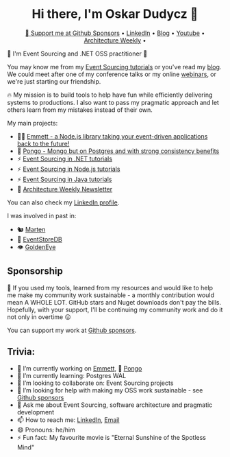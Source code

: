 <h1 align="center">Hi there, I'm Oskar Dudycz 👋</h1>

<p align="center">
  <a href="https://github.com/sponsors/oskardudycz">💖 Support me at Github Sponsors</a> •
  <a href="https://www.linkedin.com/in/oskardudycz/">LinkedIn</a> •
  <a href="http://event-driven.io/?utm_source=github_profile">Blog</a> •
  <a href="https://www.youtube.com/channel/UC3M4_OgJS4lvZHVDzkOlxIg">Youtube</a> •
  <a href="https://www.architecture-weekly.com?utm_source=github_profile">Architecture Weekly</a> •
  <br />
</p>

👋 I'm Event Sourcing and .NET OSS practitioner 👷

You may know me from my [Event Sourcing tutorials](https://github.com/oskardudycz/EventSourcing.NetCore) or you've read my [blog](http://event-driven.io/?utm_source=github_profile). We could meet after one of my conference talks or my online [webinars](https://www.youtube.com/watch?v=wNrH5dK1m0I&list=PLw-VZz_H4iio9b_NrH25gPKjr2MAS2YgC), or we're just starting our friendship.

🔥 My mission is to build tools to help have fun while efficiently delivering systems to productions. I also want to pass my pragmatic approach and let others learn from my mistakes instead of their own.

My main projects:
- 👨‍🔬 [Emmett - a Node.js library taking your event-driven applications back to the future!](https://github.com/event-driven-io/emmett/)
- 🐶 [Pongo - Mongo but on Postgres and with strong consistency benefits](https://github.com/event-driven-io/Pongo/)
- ⚡ [Event Sourcing in .NET tutorials](https://github.com/oskardudycz/EventSourcing.NetCore)
- ⚡ [Event Sourcing in Node.js tutorials](https://github.com/oskardudycz/EventSourcing.NodeJS)
- ⚡ [Event Sourcing in Java tutorials](https://github.com/oskardudycz/EventSourcing.JVM)
- 📝 [Architecture Weekly Newsletter](https://github.com/oskardudycz/ArchitectureWeekly)

You can also check my [LinkedIn profile](https://www.linkedin.com/in/oskardudycz/).

I was involved in past in:
- 🐿️ [Marten](https://martendb.io/)
- 🐉 [EventStoreDB](https://developers.eventstore.com/)
- 👁️ [GoldenEye](https://github.com/oskardudycz/GoldenEye)

## Sponsorship

🙏 If you used my tools, learned from my resources and would like to help me make my community work sustainable - a monthly contribution would mean A WHOLE LOT. GitHub stars and Nuget downloads don't pay the bills. Hopefully, with your support, I'll be continuing my community work and do it not only in overtime 😛

You can support my work at [Github sponsors](https://github.com/sponsors/oskardudycz).

## Trivia:
- 🔭 I’m currently working on [Emmett](https://github.com/event-driven-io/emmett/), 🐶 [Pongo](https://github.com/event-driven-io/Pongo/)
- 🌱 I’m currently learning: Postgres WAL
- 👯 I’m looking to collaborate on: Event Sourcing projects
- 🤔 I’m looking for help with making my OSS work sustainable - see [Github sponsors](https://github.com/sponsors/oskardudycz)
- 💬 Ask me about Event Sourcing, software architecture and pragmatic development
- 📫 How to reach me: [LinkedIn](https://www.linkedin.com/in/oskardudycz), [Email](mailto:oskar@event-driven.io)
- 😄 Pronouns: he/him
- ⚡ Fun fact: My favourite movie is "Eternal Sunshine of the Spotless Mind"
